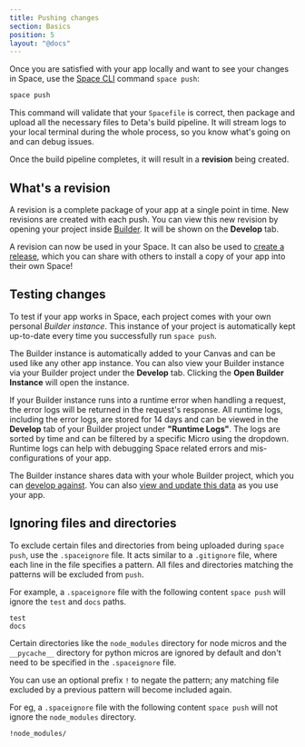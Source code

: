 ```yaml
---
title: Pushing changes
section: Basics
position: 5
layout: "@docs"
---
```


Once you are satisfied with your app locally and want to see your changes in Space, use the [Space CLI](/docs/en/reference/cli) command `space push`:

```bash
space push
```

This command will validate that your `Spacefile` is correct, then package and upload all the necessary files to Deta's build pipeline. It will stream logs to your local terminal during the whole process, so you know what's going on and can debug issues.

Once the build pipeline completes, it will result in a **revision** being created.

## What's a revision

A revision is a complete package of your app at a single point in time. New revisions are created with each push. You can view this new revision by opening your project inside [Builder](/docs/en/basics/projects#projects-in-builder). It will be shown on the **Develop** tab.

A revision can now be used in your Space. It can also be used to [create a release](/docs/en/basics/releases), which you can share with others to install a copy of your app into their own Space!

## Testing changes

To test if your app works in Space, each project comes with your own personal *Builder instance*. This instance of your project is automatically kept up-to-date every time you successfully run `space push`.

The Builder instance is automatically added to your Canvas and can be used like any other app instance. You can also view your Builder instance via your Builder project under the **Develop** tab. Clicking the **Open Builder Instance** will open the instance.

If your Builder instance runs into a runtime error when handling a request, the error logs will be returned in the request's response. All runtime logs, including the error logs, are stored for 14 days and can be viewed in the **Develop** tab of your Builder project under **"Runtime Logs"**. The logs are sorted by time and can be filtered by a specific Micro using the dropdown. Runtime logs can help with debugging Space related errors and mis-configurations of your app.

The Builder instance shares data with your whole Builder project, which you can [develop against](/data#developing-with-base-and-drive). You can also [view and update this data](/docs/en/basics/data#viewing-data) as you use your app.

## Ignoring files and directories

To exclude certain files and directories from being uploaded during `space push`, use the `.spaceignore` file. It acts similar to a `.gitignore` file, where each line in the file specifies a pattern. All files and directories matching the patterns will be excluded from `push`.

For example, a `.spaceignore` file with the following content `space push` will ignore the `test` and `docs` paths.

```
test
docs
```

Certain directories like the `node_modules` directory for node micros and the `__pycache__` directory for python micros are ignored by default and don't need to be specified in the `.spaceignore` file.

You can use an optional prefix `!` to negate the pattern; any matching file excluded by a previous pattern will become included again.

For eg, a `.spaceignore` file with the following content `space push` will not ignore the `node_modules` directory.

```
!node_modules/
```
